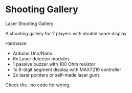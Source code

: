 # Shooting Gallery
 Laser Shooting Gallery

 A shooting gallery for 2 players with double score display 
  
 Hardware:
 - Arduino Uno/Nano
 - 6x Laser detector modules
 - 1 passive buzzer with 100 Ohm resistor
 - 1x 8-digit segment display with MAX7219 controller
 - 2x laser pointers or self-made laser guns
 
Check the .ino code for wiring.
